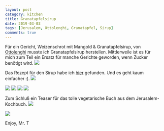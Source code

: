 ```yaml
---
layout: post
category: kitchen
title: Granatapfelsirup
date: 2019-03-03
tags: [Jerusalem, Ottolenghi, Granatapfel, Sirup]
comments: true
---
```


Für ein Gericht, Weizenschrot mit Mangold & Granatapfelsirup, von [Ottolenghi](https://www.buch7.de/store/product_details/1020682085) musste ich Granatapfelsirup herstellen. Mittlerweile ist es für mich zum Teil ein Ersatz für manche Gerichte geworden, wenn Zucker benötigt wird.
<img class="image fit" src="{{site.baseurl}}/images/2019-03-03-Granatapfelsirup/01-Granatapfelsirup.jpg">

Das Rezept für den Sirup habe ich [hier](https://fraeuleinselbstgemacht.de/granatapfel-sirup/) gefunden. Und es geht kaum einfacher :).
<img class="image fit" src="{{site.baseurl}}/images/2019-03-03-Granatapfelsirup/02-Kochbuch Jerusalem.jpg">

<img class="image fit" src="{{site.baseurl}}/images/2019-03-03-Granatapfelsirup/03-Granatapfel im Tuch.jpg">

<img class="image fit" src="{{site.baseurl}}/images/2019-03-03-Granatapfelsirup/04-Granatapfelsaft.jpg">

<img class="image fit" src="{{site.baseurl}}/images/2019-03-03-Granatapfelsirup/05-Granatapfelsirup kochen.jpg">

<img class="image fit" src="{{site.baseurl}}/images/2019-03-03-Granatapfelsirup/06-Granatapfelsirup kochen.jpg">

Zum Schluß ein Teaser für das tolle vegetarische Buch aus dem Jerusalem-Kochbuch.
<img class="image fit" src="{{site.baseurl}}/images/2019-03-03-Granatapfelsirup/07-Weizenschrot.jpg">

<img class="image fit" src="{{site.baseurl}}/images/2019-03-03-Granatapfelsirup/08-Weizenschrot auf dem Teller.jpg">

Enjoy, Mr. T